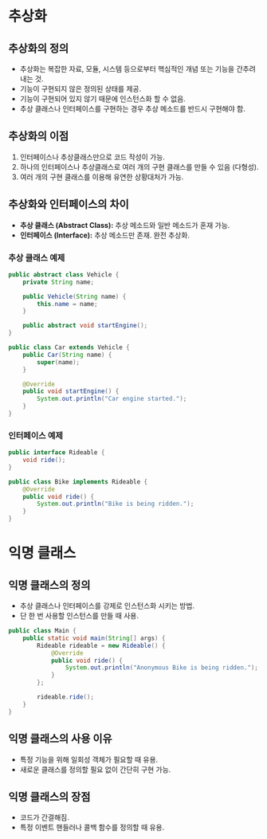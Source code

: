 # 추상화
## 추상화의 정의
- 추상화는 복잡한 자료, 모듈, 시스템 등으로부터 핵심적인 개념 또는 기능을 간추려 내는 것.
- 기능이 구현되지 않은 정의된 상태를 제공.
- 기능이 구현되어 있지 않기 때문에 인스턴스화 할 수 없음.
- 추상 클래스나 인터페이스를 구현하는 경우 추상 메소드를 반드시 구현해야 함.

## 추상화의 이점
1. 인터페이스나 추상클래스만으로 코드 작성이 가능.
2. 하나의 인터페이스나 추상클래스로 여러 개의 구현 클래스를 만들 수 있음 (다형성).
3. 여러 개의 구현 클래스를 이용해 유연한 상황대처가 가능.

## 추상화와 인터페이스의 차이
- **추상 클래스 (Abstract Class):** 추상 메소드와 일반 메소드가 혼재 가능.
- **인터페이스 (Interface):** 추상 메소드만 존재. 완전 추상화.

### 추상 클래스 예제
```java
public abstract class Vehicle {
    private String name;

    public Vehicle(String name) {
        this.name = name;
    }

    public abstract void startEngine();
}

public class Car extends Vehicle {
    public Car(String name) {
        super(name);
    }

    @Override
    public void startEngine() {
        System.out.println("Car engine started.");
    }
}
```

### 인터페이스 예제
```java
public interface Rideable {
    void ride();
}

public class Bike implements Rideable {
    @Override
    public void ride() {
        System.out.println("Bike is being ridden.");
    }
}
```

# 익명 클래스
## 익명 클래스의 정의
- 추상 클래스나 인터페이스를 강제로 인스턴스화 시키는 방법.
- 단 한 번 사용할 인스턴스를 만들 때 사용.

```java
public class Main {
    public static void main(String[] args) {
        Rideable rideable = new Rideable() {
            @Override
            public void ride() {
                System.out.println("Anonymous Bike is being ridden.");
            }
        };

        rideable.ride();
    }
}
```

## 익명 클래스의 사용 이유
- 특정 기능을 위해 일회성 객체가 필요할 때 유용.
- 새로운 클래스를 정의할 필요 없이 간단히 구현 가능.

## 익명 클래스의 장점
- 코드가 간결해짐.
- 특정 이벤트 핸들러나 콜백 함수를 정의할 때 유용.
